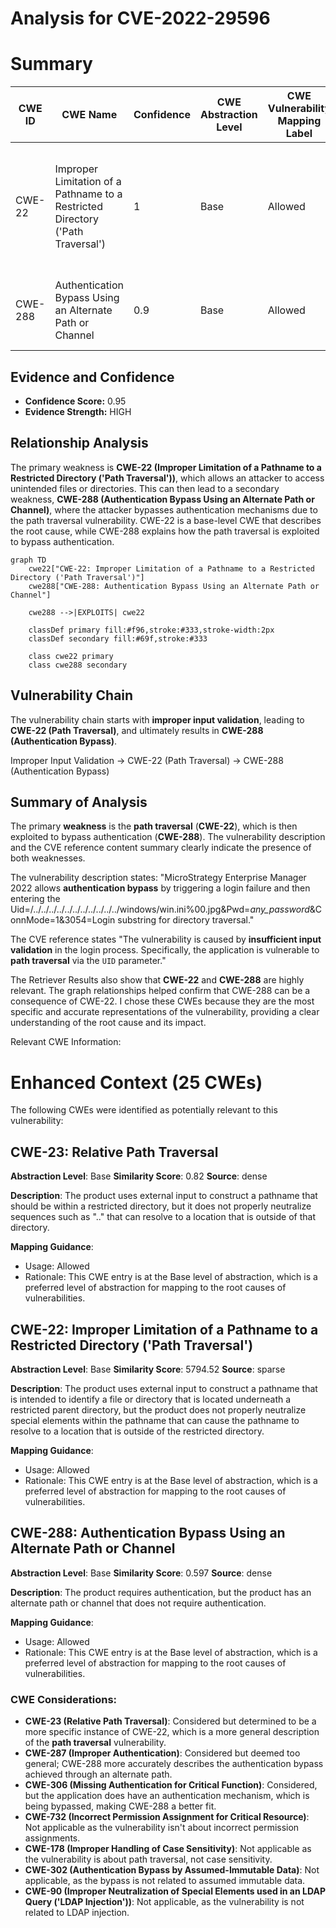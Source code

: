 # Analysis for CVE-2022-29596

# Summary
| CWE ID | CWE Name | Confidence | CWE Abstraction Level | CWE Vulnerability Mapping Label | CWE-Vulnerability Mapping Notes |
|---|---|---|---|---|---|
| CWE-22 | Improper Limitation of a Pathname to a Restricted Directory ('Path Traversal') | 1 | Base | Allowed | Primary CWE: The core issue is the ability to traverse directories outside the intended restricted area. |
| CWE-288 | Authentication Bypass Using an Alternate Path or Channel | 0.9 | Base | Allowed | Secondary CWE: The path traversal leads to authentication bypass. |

## Evidence and Confidence

*   **Confidence Score:** 0.95
*   **Evidence Strength:** HIGH

## Relationship Analysis
The primary weakness is **CWE-22 (Improper Limitation of a Pathname to a Restricted Directory ('Path Traversal'))**, which allows an attacker to access unintended files or directories. This can then lead to a secondary weakness, **CWE-288 (Authentication Bypass Using an Alternate Path or Channel)**, where the attacker bypasses authentication mechanisms due to the path traversal vulnerability. CWE-22 is a base-level CWE that describes the root cause, while CWE-288 explains how the path traversal is exploited to bypass authentication.

```mermaid
graph TD
    cwe22["CWE-22: Improper Limitation of a Pathname to a Restricted Directory ('Path Traversal')"]
    cwe288["CWE-288: Authentication Bypass Using an Alternate Path or Channel"]
    
    cwe288 -->|EXPLOITS| cwe22
    
    classDef primary fill:#f96,stroke:#333,stroke-width:2px
    classDef secondary fill:#69f,stroke:#333
    
    class cwe22 primary
    class cwe288 secondary
```

## Vulnerability Chain
The vulnerability chain starts with **improper input validation**, leading to **CWE-22 (Path Traversal)**, and ultimately results in **CWE-288 (Authentication Bypass)**.

Improper Input Validation -> CWE-22 (Path Traversal) -> CWE-288 (Authentication Bypass)

## Summary of Analysis
The primary **weakness** is the **path traversal** (**CWE-22**), which is then exploited to bypass authentication (**CWE-288**). The vulnerability description and the CVE reference content summary clearly indicate the presence of both weaknesses.

The vulnerability description states: "MicroStrategy Enterprise Manager 2022 allows **authentication bypass** by triggering a login failure and then entering the Uid=/../../../../../../../../../../../windows/win.ini%00.jpg&Pwd=_any_password_&ConnMode=1&3054=Login substring for directory traversal."

The CVE reference states "The vulnerability is caused by **insufficient input validation** in the login process. Specifically, the application is vulnerable to **path traversal** via the `UID` parameter."

The Retriever Results also show that **CWE-22** and **CWE-288** are highly relevant. The graph relationships helped confirm that CWE-288 can be a consequence of CWE-22. I chose these CWEs because they are the most specific and accurate representations of the vulnerability, providing a clear understanding of the root cause and its impact.

Relevant CWE Information:

# Enhanced Context (25 CWEs)
The following CWEs were identified as potentially relevant to this vulnerability:

## CWE-23: Relative Path Traversal
**Abstraction Level**: Base
**Similarity Score**: 0.82
**Source**: dense

**Description**:
The product uses external input to construct a pathname that should be within a restricted directory, but it does not properly neutralize sequences such as ".." that can resolve to a location that is outside of that directory.

**Mapping Guidance**:
- Usage: Allowed
- Rationale: This CWE entry is at the Base level of abstraction, which is a preferred level of abstraction for mapping to the root causes of vulnerabilities.

## CWE-22: Improper Limitation of a Pathname to a Restricted Directory ('Path Traversal')
**Abstraction Level**: Base
**Similarity Score**: 5794.52
**Source**: sparse

**Description**:
The product uses external input to construct a pathname that is intended to identify a file or directory that is located underneath a restricted parent directory, but the product does not properly neutralize special elements within the pathname that can cause the pathname to resolve to a location that is outside of the restricted directory.

**Mapping Guidance**:
- Usage: Allowed
- Rationale: This CWE entry is at the Base level of abstraction, which is a preferred level of abstraction for mapping to the root causes of vulnerabilities.

## CWE-288: Authentication Bypass Using an Alternate Path or Channel
**Abstraction Level**: Base
**Similarity Score**: 0.597
**Source**: dense

**Description**:
The product requires authentication, but the product has an alternate path or channel that does not require authentication.

**Mapping Guidance**:
- Usage: Allowed
- Rationale: This CWE entry is at the Base level of abstraction, which is a preferred level of abstraction for mapping to the root causes of vulnerabilities.

### CWE Considerations:
- **CWE-23 (Relative Path Traversal)**: Considered but determined to be a more specific instance of CWE-22, which is a more general description of the **path traversal** vulnerability.
- **CWE-287 (Improper Authentication)**: Considered but deemed too general; CWE-288 more accurately describes the authentication bypass achieved through an alternate path.
- **CWE-306 (Missing Authentication for Critical Function)**: Considered, but the application does have an authentication mechanism, which is being bypassed, making CWE-288 a better fit.
- **CWE-732 (Incorrect Permission Assignment for Critical Resource)**: Not applicable as the vulnerability isn't about incorrect permission assignments.
- **CWE-178 (Improper Handling of Case Sensitivity)**: Not applicable as the vulnerability is about path traversal, not case sensitivity.
- **CWE-302 (Authentication Bypass by Assumed-Immutable Data)**: Not applicable, as the bypass is not related to assumed immutable data.
- **CWE-90 (Improper Neutralization of Special Elements used in an LDAP Query ('LDAP Injection'))**: Not applicable, as the vulnerability is not related to LDAP injection.